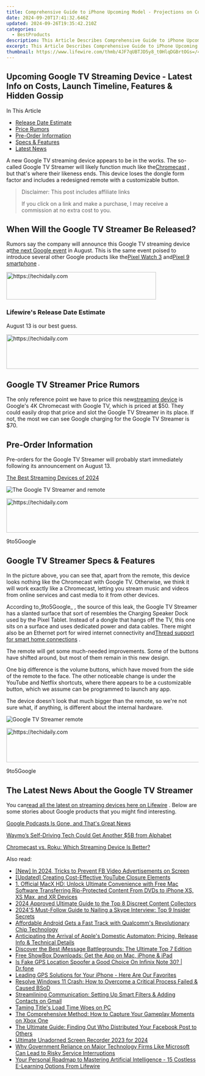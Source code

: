 ```yaml
---
title: Comprehensive Guide to iPhone Upcoming Model - Projections on Costs, Availability & Features
date: 2024-09-20T17:41:32.646Z
updated: 2024-09-26T19:35:42.210Z
categories:
  - BestProducts
description: This Article Describes Comprehensive Guide to iPhone Upcoming Model - Projections on Costs, Availability & Features
excerpt: This Article Describes Comprehensive Guide to iPhone Upcoming Model - Projections on Costs, Availability & Features
thumbnail: https://www.lifewire.com/thmb/4JF7qUBTJD5y8_t0HlqDGBrtOGs=/400x300/filters:no_upscale():max_bytes(150000):strip_icc():format(webp)/iPhone-15-18a46c72debd46a1b78a5dad54f04b9f.jpg
---
```


## Upcoming Google TV Streaming Device - Latest Info on Costs, Launch Timeline, Features & Hidden Gossip

In This Article

* [Release Date Estimate](https://www.lifewire.com/#toc-when-will-the-google-tv-streamer-be-released)
* [Price Rumors](https://www.lifewire.com/#toc-google-tv-streamer-price-rumors)
* [Pre-Order Information](https://www.lifewire.com/#toc-pre-order-information)
* [Specs & Features](https://www.lifewire.com/#toc-google-tv-streamer-specs--features)
* [Latest News](https://www.lifewire.com/#toc-the-latest-news-about-the-google-tv-streamer)

 A new Google TV streaming device appears to be in the works. The so-called Google TV Streamer will likely function much like the[Chromecast](https://www.lifewire.com/guide-to-chromecast-2438213) , but that's where their likeness ends. This device loses the dongle form factor and includes a redesigned remote with a customizable button.  

>  Disclaimer: This post includes affiliate links
>
>  If you click on a link and make a purchase, I may receive a commission at no extra cost to you.
>

## When Will the Google TV Streamer Be Released?

 Rumors say the company will announce this Google TV streaming device at[the next Google event](https://www.lifewire.com/google-event-5205756) in August. This is the same event poised to introduce several other Google products like the[Pixel Watch 3](https://www.lifewire.com/google-pixel-watch-3-8431024) and[Pixel 9 smartphone](https://www.lifewire.com/google-pixel-9-8630767) .  

<!-- affiliate ads begin -->
<a href="https://aligracehair.sjv.io/c/5597632/2135359/19272" target="_top" id="2135359">
  <img src="//a.impactradius-go.com/display-ad/19272-2135359" border="0" alt="https://techidaily.com" width="392" height="72"/>
</a>
<img height="0" width="0" src="https://aligracehair.sjv.io/i/5597632/2135359/19272" style="position:absolute;visibility:hidden;" border="0" />
<!-- affiliate ads end -->

### Lifewire's Release Date Estimate

August 13 is our best guess.

<!-- affiliate ads begin -->
<a href="https://ephamedtechinc.pxf.io/c/5597632/2137209/26400" target="_top" id="2137209">
  <img src="//a.impactradius-go.com/display-ad/26400-2137209" border="0" alt="https://techidaily.com" width="728" height="90"/>
</a>
<img height="0" width="0" src="https://ephamedtechinc.pxf.io/i/5597632/2137209/26400" style="position:absolute;visibility:hidden;" border="0" />
<!-- affiliate ads end -->

## Google TV Streamer Price Rumors

 The only reference point we have to price this new[streaming device](https://www.lifewire.com/what-is-a-streaming-device-5208767) is Google's 4K Chromecast with Google TV, which is priced at $50\. They could easily drop that price and slot the Google TV Streamer in its place. If not, the most we can see Google charging for the Google TV Streamer is $70.

## Pre-Order Information

 Pre-orders for the Google TV Streamer will probably start immediately following its announcement on August 13.

[The Best Streaming Devices of 2024](https://www.lifewire.com/best-streaming-devices-8682806)

![The Google TV Streamer and remote](https://www.lifewire.com/thmb/-vnWbTJuk9OzmaxhkBjEiqhYPRA=/960x0/filters:no_upscale():max_bytes(200000):strip_icc():format(webp)/google-tv-streamer-remote-f778bf371f604247a3e9592a4f4d4f6b.jpg)

<!-- affiliate ads begin -->
<a href="https://appsumo.8odi.net/c/5597632/2137380/7443" target="_top" id="2137380">
  <img src="//a.impactradius-go.com/display-ad/7443-2137380" border="0" alt="https://techidaily.com" width="728" height="90"/>
</a>
<img height="0" width="0" src="https://appsumo.8odi.net/i/5597632/2137380/7443" style="position:absolute;visibility:hidden;" border="0" />
<!-- affiliate ads end -->

9to5Google

## Google TV Streamer Specs & Features

 In the picture above, you can see that, apart from the remote, this device looks nothing like the Chromecast with Google TV. Otherwise, we think it will work exactly like a Chromecast, letting you stream music and videos from online services and cast media to it from other devices.

 According to_9to5Google_ , the source of this leak, the Google TV Streamer has a slanted surface that sort of resembles the Charging Speaker Dock used by the Pixel Tablet. Instead of a dongle that hangs off the TV, this one sits on a surface and uses dedicated power and data cables. There might also be an Ethernet port for wired internet connectivity and[Thread support for smart home connections](https://9to5google.com/2024/07/28/google-tv-streamer-fcc/) .

 The remote will get some much-needed improvements. Some of the buttons have shifted around, but most of them remain in this new design.

 One big difference is the volume buttons, which have moved from the side of the remote to the face. The other noticeable change is under the YouTube and Netflix shortcuts, where there appears to be a customizable button, which we assume can be programmed to launch any app.

 The device doesn't look that much bigger than the remote, so we're not sure what, if anything, is different about the internal hardware.  

![Google TV Streamer remote](https://www.lifewire.com/thmb/a47wfU6UCU7urolc1HR8HsvT2D8=/960x0/filters:no_upscale():max_bytes(200000):strip_icc():format(webp)/Google-TV-Streamer-Remote-ee116f9ff7d44f16a632d2414517c129.jpg)

<!-- affiliate ads begin -->
<a href="https://appsumo.8odi.net/c/5597632/2151864/7443" target="_top" id="2151864">
  <img src="//a.impactradius-go.com/display-ad/7443-2151864" border="0" alt="https://techidaily.com" width="600" height="90"/>
</a>
<img height="0" width="0" src="https://appsumo.8odi.net/i/5597632/2151864/7443" style="position:absolute;visibility:hidden;" border="0" />
<!-- affiliate ads end -->

9to5Google

## The Latest News About the Google TV Streamer

 You can[read all the latest on streaming devices here on Lifewire](https://www.lifewire.com/streaming-news-4797038) . Below are some stories about Google products that you might find interesting.

[Google Podcasts Is Gone, and That's Great News](https://www.lifewire.com/google-podcasts-is-gone-8628147)

[Waymo’s Self-Driving Tech Could Get Another $5B from Alphabet](https://www.lifewire.com/alphabets-5-billion-dollar-waymo-investment-8682877)

[Chromecast vs. Roku: Which Streaming Device Is Better?](https://www.lifewire.com/chromecast-vs-roku-4580492)

<ins class="adsbygoogle"
     style="display:block"
     data-ad-format="autorelaxed"
     data-ad-client="ca-pub-7571918770474297"
     data-ad-slot="1223367746"></ins>

<ins class="adsbygoogle"
     style="display:block"
     data-ad-client="ca-pub-7571918770474297"
     data-ad-slot="8358498916"
     data-ad-format="auto"
     data-full-width-responsive="true"></ins>

<span class="atpl-alsoreadstyle">Also read:</span>
<div><ul>
<li><a href="https://facebook-videos.techidaily.com/new-in-2024-tricks-to-prevent-fb-video-advertisements-on-screen/"><u>[New] In 2024, Tricks to Prevent FB Video Advertisements on Screen</u></a></li>
<li><a href="https://youtube-video-recordings.techidaily.com/updated-creating-cost-effective-youtube-closure-elements/"><u>[Updated] Creating Cost-Effective YouTube Closure Elements</u></a></li>
<li><a href="https://some-guidance.techidaily.com/1-official-macx-hd-unlock-ultimate-convenience-with-free-mac-software-transferring-rip-protected-content-from-dvds-to-iphone-xs-xs-max-and-xr-devices/"><u>1. Official MacX HD: Unlock Ultimate Convenience with Free Mac Software Transferring Rip-Protected Content From DVDs to iPhone XS, XS Max, and XR Devices</u></a></li>
<li><a href="https://facebook-video-recording.techidaily.com/2024-approved-ultimate-guide-to-the-top-8-discreet-content-collectors/"><u>2024 Approved Ultimate Guide to the Top 8 Discreet Content Collectors</u></a></li>
<li><a href="https://tech-recovery.techidaily.com/2024s-must-follow-guide-to-nailing-a-skype-interview-top-9-insider-secrets/"><u>2024'S Must-Follow Guide to Nailing a Skype Interview: Top 9 Insider Secrets</u></a></li>
<li><a href="https://hardware-tips.techidaily.com/affordable-android-gets-a-fast-track-with-qualcomms-revolutionary-chip-technology/"><u>Affordable Android Gets a Fast Track with Qualcomm's Revolutionary Chip Technology</u></a></li>
<li><a href="https://tech-recovery.techidaily.com/anticipating-the-arrival-of-apples-domestic-automaton-pricing-release-info-and-technical-details/"><u>Anticipating the Arrival of Apple's Domestic Automaton: Pricing, Release Info & Technical Details</u></a></li>
<li><a href="https://tech-recovery.techidaily.com/discover-the-best-imessage-battlegrounds-the-ultimate-top-7-edition/"><u>Discover the Best iMessage Battlegrounds: The Ultimate Top 7 Edition</u></a></li>
<li><a href="https://tech-revival.techidaily.com/free-showbox-downloads-get-the-app-on-mac-iphone-and-ipad/"><u>Free ShowBox Downloads: Get the App on Mac, iPhone & iPad</u></a></li>
<li><a href="https://phone-solutions.techidaily.com/is-fake-gps-location-spoofer-a-good-choice-on-infinix-note-30-drfone-by-drfone-virtual-android/"><u>Is Fake GPS Location Spoofer a Good Choice On Infinix Note 30? | Dr.fone</u></a></li>
<li><a href="https://tech-recovery.techidaily.com/leading-gps-solutions-for-your-iphone-here-are-our-favorites/"><u>Leading GPS Solutions for Your iPhone - Here Are Our Favorites</u></a></li>
<li><a href="https://blue-screen-error.techidaily.com/resolve-windows-11-crash-how-to-overcome-a-critical-process-failed-and-caused-bsod/"><u>Resolve Windows 11 Crash: How to Overcome a Critical Process Failed & Caused BSoD</u></a></li>
<li><a href="https://tech-recovery.techidaily.com/streamlining-communication-setting-up-smart-filters-and-adding-contacts-on-gmail/"><u>Streamlining Communication: Setting Up Smart Filters & Adding Contacts on Gmail</u></a></li>
<li><a href="https://games-able.techidaily.com/taming-titles-load-time-woes-on-pc/"><u>Taming Title's Load Time Woes on PC</u></a></li>
<li><a href="https://tech-recovery.techidaily.com/the-comprehensive-method-how-to-capture-your-gameplay-moments-on-xbox-one/"><u>The Comprehensive Method: How to Capture Your Gameplay Moments on Xbox One</u></a></li>
<li><a href="https://tech-recovery.techidaily.com/the-ultimate-guide-finding-out-who-distributed-your-facebook-post-to-others/"><u>The Ultimate Guide: Finding Out Who Distributed Your Facebook Post to Others</u></a></li>
<li><a href="https://desktop-recording.techidaily.com/ultimate-unadorned-screen-recorder-2023-for-2024/"><u>Ultimate Unadorned Screen Recorder 2023 for 2024</u></a></li>
<li><a href="https://tech-recovery.techidaily.com/why-government-reliance-on-major-technology-firms-like-microsoft-can-lead-to-risky-service-interruptions/"><u>Why Government Reliance on Major Technology Firms Like Microsoft Can Lead to Risky Service Interruptions</u></a></li>
<li><a href="https://tech-recovery.techidaily.com/your-personal-roadmap-to-mastering-artificial-intelligence-15-costless-e-learning-options-from-lifewire/"><u>Your Personal Roadmap to Mastering Artificial Intelligence - 15 Costless E-Learning Options From Lifewire</u></a></li>
</ul></div>

